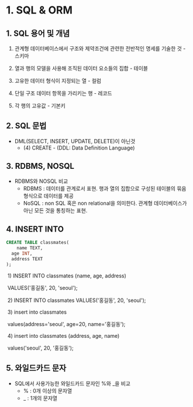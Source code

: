 # 1. SQL & ORM

## 1. SQL 용어 및 개념

1) 관계형 데이터베이스에서 구조와 제약조건에 관련한 전반적인 명세를 기술한 것 - 스키마

2) 열과 행의 모델을 사용해 조직된 데이터 요소들의 집합 - 테이블

3) 고유한 데이터 형식이 지정되는 열 - 컬럼

4) 단일 구조 데이터 항목을 가리키는 행 - 레코드

5) 각 행의 고유값 - 기본키



## 2. SQL 문법

- DML(SELECT, INSERT, UPDATE, DELETE)이 아닌것
  - (4) CREATE - (DDL: Data Definition Language)



## 3. RDBMS, NOSQL

- RDBMS와 NOSQL 비교
  - RDBMS : 데이터를 관계로서 표현. 행과 열의 집합으로 구성된 테이블의 묶음 형식으로 데이터를 제공
  - NoSQL : non SQL 혹은 non relational을 의미한다. 관계형 데이터베이스가 아닌 모든 것을 통칭하는 표현.



## 4. INSERT INTO

```sql
CREATE TABLE classmates(
	name TEXT,
  age INT,
  address TEXT
);
```

​	1) INSERT INTO classmates (name, age, address)

​		VALUES('홍길동', 20, 'seoul');

​	2) INSERT INTO classmates VALUES('홍길동', 20, 'seoul'); 

​	3) insert into classmates

​		values(address='seoul', age=20, name='홍길동');

​	4) insert into classmates (address, age, name)

​		values('seoul', 20, '홍길동');



## 5. 와일드카드 문자

- SQL에서 사용가능한 와일드카드 문자인 %와 _을 비교
  - % : 0개 이상의 문자열
  - _ : 1개의 문자열